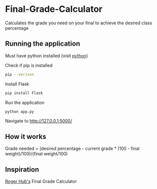 # Final-Grade-Calculator
Calculates the grade you need on your final to achieve the desired class percentage

## Running the application

Must have python installed (visit [python](https://www.python.org/downloads/))

Check if pip is installed
```sh
pip --verison
```

Install Flask
```sh
pip install Flask
```

Run the application
```sh
python app.py
```

Navigate to http://127.0.0.1:5000/


## How it works
Grade needed = (desired percentage - current grade * (100 - final weight)/100)/(final weight/100)

## Inspiration
[Roger Hub's](https://rogerhub.com/final-grade-calculator/) Final Grade Calculator

